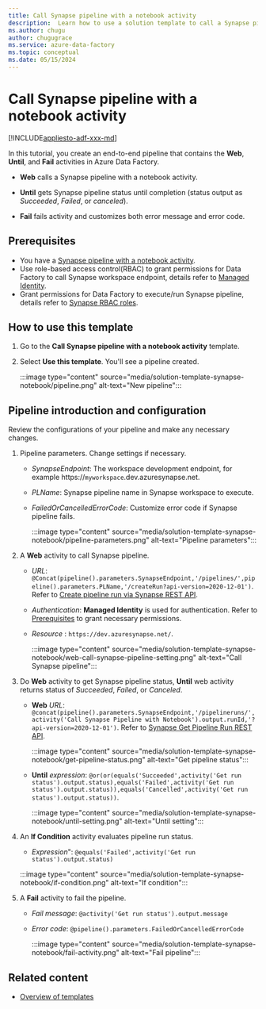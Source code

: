 ```yaml
---
title: Call Synapse pipeline with a notebook activity
description:  Learn how to use a solution template to call a Synapse pipeline with a notebook activity in Azure Data Factory.
ms.author: chugu
author: chugugrace
ms.service: azure-data-factory
ms.topic: conceptual
ms.date: 05/15/2024
---
```


# Call Synapse pipeline with a notebook activity

[!INCLUDE[appliesto-adf-xxx-md](includes/appliesto-adf-xxx-md.md)]

In this tutorial, you create an end-to-end pipeline that contains the **Web**, **Until**, and **Fail** activities in Azure Data Factory.

- **Web** calls a Synapse pipeline with a notebook activity.

- **Until** gets Synapse pipeline status until completion (status output as *Succeeded*, *Failed*, or *canceled*).

- **Fail** fails activity and customizes both error message and error code.

## Prerequisites

- You have a [Synapse pipeline with a notebook activity](../synapse-analytics/synapse-notebook-activity.md).
- Use role-based access control(RBAC) to grant permissions for Data Factory to call Synapse workspace endpoint, details refer to [Managed Identity](control-flow-web-activity.md#managed-identity).
- Grant permissions for Data Factory to execute/run Synapse pipeline, details refer to [Synapse RBAC roles](../synapse-analytics/security/synapse-workspace-understand-what-role-you-need.md#tasks-and-required-roles).

## How to use this template

1. Go to the **Call Synapse pipeline with a notebook activity** template.

1. Select **Use this template**. You'll see a pipeline created.

    :::image type="content" source="media/solution-template-synapse-notebook/pipeline.png" alt-text="New pipeline":::

## Pipeline introduction and configuration

Review the configurations of your pipeline and make any necessary changes.

1. Pipeline parameters. Change settings if necessary.

    - *SynapseEndpoint*: The workspace development endpoint, for example https://`myworkspace`.dev.azuresynapse.net.
    - *PLName*: Synapse pipeline name in Synapse workspace to execute.
    - *FailedOrCancelledErrorCode*: Customize error code if Synapse pipeline fails.
    
        :::image type="content" source="media/solution-template-synapse-notebook/pipeline-parameters.png" alt-text="Pipeline parameters":::

1. A **Web** activity to call Synapse pipeline.

    - *URL*: `@Concat(pipeline().parameters.SynapseEndpoint,'/pipelines/',pipeline().parameters.PLName,'/createRun?api-version=2020-12-01')`. Refer to [Create pipeline run via Synapse REST API](/rest/api/synapse/data-plane/pipeline/create-pipeline-run).
    - *Authentication*: **Managed Identity** is used for authentication. Refer to [Prerequisites](#prerequisites) to grant necessary permissions.
    - *Resource* : `https://dev.azuresynapse.net/`.
    
        :::image type="content" source="media/solution-template-synapse-notebook/web-call-synapse-pipeline-setting.png" alt-text="Call Synapse pipeline":::

1. Do **Web** activity to get Synapse pipeline status, **Until** web activity returns status of *Succeeded*, *Failed*, or *Canceled*.
    - **Web** *URL*: `@concat(pipeline().parameters.SynapseEndpoint,'/pipelineruns/',activity('Call Synapse Pipeline with Notebook').output.runId,'?api-version=2020-12-01')`. Refer to [Synapse Get Pipeline Run REST API](/rest/api/synapse/data-plane/pipeline-run/get-pipeline-run).
    
        :::image type="content" source="media/solution-template-synapse-notebook/get-pipeline-status.png" alt-text="Get pipeline status":::
    
    - **Until** *expression*: `@or(or(equals('Succeeded',activity('Get run status').output.status),equals('Failed',activity('Get run status').output.status)),equals('Cancelled',activity('Get run status').output.status))`.
    
        :::image type="content" source="media/solution-template-synapse-notebook/until-setting.png" alt-text="Until setting":::

1. An **If Condition** activity evaluates pipeline run status.
    - *Expression*": `@equals('Failed',activity('Get run status').output.status)`

    :::image type="content" source="media/solution-template-synapse-notebook/if-condition.png" alt-text="If condition":::

1. A **Fail** activity to fail the pipeline.
    - *Fail message*: `@activity('Get run status').output.message`
    - *Error code*: `@pipeline().parameters.FailedOrCancelledErrorCode`

        :::image type="content" source="media/solution-template-synapse-notebook/fail-activity.png" alt-text="Fail pipeline":::

## Related content

- [Overview of templates](solution-templates-introduction.md)